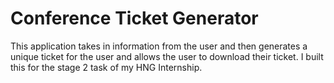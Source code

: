 # Conference Ticket Generator

This application takes in information from the user and then generates a unique ticket for the user and allows the user to download their ticket.
I built this for the stage 2 task of my HNG Internship.
